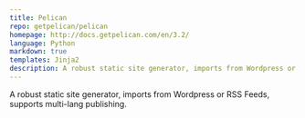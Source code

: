 ```yaml
---
title: Pelican
repo: getpelican/pelican
homepage: http://docs.getpelican.com/en/3.2/
language: Python
markdown: true
templates: Jinja2
description: A robust static site generator, imports from Wordpress or RSS Feeds, supports multi-lang publishing.
---
```


A robust static site generator, imports from Wordpress or RSS Feeds, supports multi-lang publishing.
